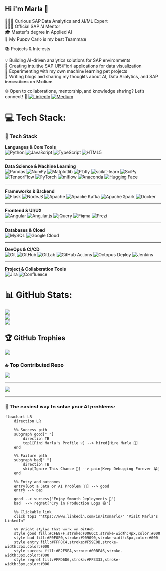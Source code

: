 ## Hi i'm Marla 🌱


👩🏻‍💻 Curious SAP Data Analytics and AI/ML Expert <br/>
👩🏻‍💻 Official SAP AI Mentor  <br/>
🎓 Master's degree in Applied AI <br/>
🐶 My Puppy Carlo is my best Teammate <br/>

📚 Projects & Interests

💡 Building AI-driven analytics solutions for SAP environments<br/>
📱 Creating intuitive SAP UI5/Fiori applications for data visualization<br/>
🧪 Experimenting with my own machine learning pet projects <br/>
📝 Writing blogs and sharing my thoughts about AI, Data Analytics, and SAP innovations on Medium<br/>

🌐 Open to collaborations, mentorship, and knowledge sharing? Let’s connect! 🚀
[![LinkedIn](https://img.shields.io/badge/LinkedIn-%230077B5.svg?logo=linkedin&logoColor=white)](https://www.linkedin.com/in/itsmarlo/) [![Medium](https://img.shields.io/badge/Medium-12100E?logo=medium&logoColor=white)](https://medium.com/@@marwah.shwaiki) 










# 💻 Tech Stack:
 ### 🧠 Tech Stack

**Languages & Core Tools**  
![Python](https://img.shields.io/badge/python-3670A0?style=for-the-badge&logo=python&logoColor=ffdd54)
![JavaScript](https://img.shields.io/badge/javascript-%23323330.svg?style=for-the-badge&logo=javascript&logoColor=%23F7DF1E)
![TypeScript](https://img.shields.io/badge/typescript-%23007ACC.svg?style=for-the-badge&logo=typescript&logoColor=white)
![HTML5](https://img.shields.io/badge/html5-%23E34F26.svg?style=for-the-badge&logo=html5&logoColor=white)

---

**Data Science & Machine Learning**  
![Pandas](https://img.shields.io/badge/pandas-%23150458.svg?style=for-the-badge&logo=pandas&logoColor=white)
![NumPy](https://img.shields.io/badge/numpy-%23013243.svg?style=for-the-badge&logo=numpy&logoColor=white)
![Matplotlib](https://img.shields.io/badge/Matplotlib-%23ffffff.svg?style=for-the-badge&logo=Matplotlib&logoColor=black)
![Plotly](https://img.shields.io/badge/Plotly-%233F4F75.svg?style=for-the-badge&logo=plotly&logoColor=white)
![scikit-learn](https://img.shields.io/badge/scikit--learn-%23F7931E.svg?style=for-the-badge&logo=scikit-learn&logoColor=white)
![SciPy](https://img.shields.io/badge/SciPy-%230C55A5.svg?style=for-the-badge&logo=scipy&logoColor=white)
![TensorFlow](https://img.shields.io/badge/TensorFlow-%23FF6F00.svg?style=for-the-badge&logo=TensorFlow&logoColor=white)
![PyTorch](https://img.shields.io/badge/PyTorch-%23EE4C2C.svg?style=for-the-badge&logo=PyTorch&logoColor=white)
![mlflow](https://img.shields.io/badge/mlflow-%23d9ead3.svg?style=for-the-badge&logo=numpy&logoColor=blue)
![Anaconda](https://img.shields.io/badge/Anaconda-%2344A833.svg?style=for-the-badge&logo=anaconda&logoColor=white)
![Hugging Face](https://img.shields.io/badge/HuggingFace-%23FFD54A.svg?style=for-the-badge&logo=huggingface&logoColor=black)

---

**Frameworks & Backend**  
![Flask](https://img.shields.io/badge/flask-%23000.svg?style=for-the-badge&logo=flask&logoColor=white)
![NodeJS](https://img.shields.io/badge/node.js-6DA55F?style=for-the-badge&logo=node.js&logoColor=white)
![Apache](https://img.shields.io/badge/apache-%23D42029.svg?style=for-the-badge&logo=apache&logoColor=white)
![Apache Kafka](https://img.shields.io/badge/Apache%20Kafka-000?style=for-the-badge&logo=apachekafka)
![Apache Spark](https://img.shields.io/badge/Apache%20Spark-FDEE21?style=for-the-badge&logo=apachespark&logoColor=black)
![Docker](https://img.shields.io/badge/docker-%230db7ed.svg?style=for-the-badge&logo=docker&logoColor=white)

---

**Frontend & UI/UX**  
![Angular](https://img.shields.io/badge/angular-%23DD0031.svg?style=for-the-badge&logo=angular&logoColor=white)
![Angular.js](https://img.shields.io/badge/angular.js-%23E23237.svg?style=for-the-badge&logo=angularjs&logoColor=white)
![jQuery](https://img.shields.io/badge/jquery-%230769AD.svg?style=for-the-badge&logo=jquery&logoColor=white)
![Figma](https://img.shields.io/badge/figma-%23F24E1E.svg?style=for-the-badge&logo=figma&logoColor=white)
![Prezi](https://img.shields.io/badge/Prezi-%23000000.svg?style=for-the-badge&logo=Prezi&logoColor=white)

---

**Databases & Cloud**  
![MySQL](https://img.shields.io/badge/mysql-4479A1.svg?style=for-the-badge&logo=mysql&logoColor=white)
![Google Cloud](https://img.shields.io/badge/GoogleCloud-%234285F4.svg?style=for-the-badge&logo=google-cloud&logoColor=white)

---

**DevOps & CI/CD**  
![Git](https://img.shields.io/badge/git-%23F05033.svg?style=for-the-badge&logo=git&logoColor=white)
![GitHub](https://img.shields.io/badge/github-%23121011.svg?style=for-the-badge&logo=github&logoColor=white)
![GitLab](https://img.shields.io/badge/gitlab-%23181717.svg?style=for-the-badge&logo=gitlab&logoColor=white)
![GitHub Actions](https://img.shields.io/badge/github%20actions-%232671E5.svg?style=for-the-badge&logo=githubactions&logoColor=white)
![Octopus Deploy](https://img.shields.io/badge/octopus%20deploy-0D80D8?style=for-the-badge&logo=octopusdeploy&logoColor=white)
![Jenkins](https://img.shields.io/badge/jenkins-%232C5263.svg?style=for-the-badge&logo=jenkins&logoColor=white)

---

**Project & Collaboration Tools**  
![Jira](https://img.shields.io/badge/jira-%230A0FFF.svg?style=for-the-badge&logo=jira&logoColor=white)
![Confluence](https://img.shields.io/badge/confluence-%23172BF4.svg?style=for-the-badge&logo=confluence&logoColor=white)

# 📊 GitHub Stats:
![](https://github-readme-stats.vercel.app/api?username=itsmarlo&theme=radical&hide_border=false&include_all_commits=false&count_private=false)<br/>
![](https://nirzak-streak-stats.vercel.app/?user=itsmarlo&theme=radical&hide_border=false)<br/>
![](https://github-readme-stats.vercel.app/api/top-langs/?username=itsmarlo&theme=radical&hide_border=false&include_all_commits=false&count_private=false&layout=compact)

## 🏆 GitHub Trophies
![](https://github-profile-trophy.vercel.app/?username=itsmarlo&theme=radical&no-frame=false&no-bg=true&margin-w=4)

### 🔝 Top Contributed Repo
![](https://github-contributor-stats.vercel.app/api?username=itsmarlo&limit=5&theme=dark&combine_all_yearly_contributions=true)

---
[![](https://visitcount.itsvg.in/api?id=itsmarlo&icon=0&color=0)](https://visitcount.itsvg.in)

<!-- Proudly created with GPRM ( https://gprm.itsvg.in ) -->
---

### 🧩 The easiest way to solve your AI problems:

```mermaid
flowchart LR
    direction LR

    %% Success path
    subgraph good[" "]
        direction TB
        top1[Find Marla's Profile 💡] --> hired[Hire Marla 🤝]
    end

    %% Failure path
    subgraph bad[" "]
        direction TB
        skip[Ignore This Chance 🙈] --> pain[Keep Debugging Forever 😭]
    end

    %% Entry and outcomes
    entry[Got a Data or AI Problem 🧠💥] --> good
    entry --> bad

    good --> success["Enjoy Smooth Deployments 🚀"]
    bad  --> regret["Cry in Production Logs 😅"]

    %% Clickable link
    click top1 "https://www.linkedin.com/in/itsmarlo/" "Visit Marla's LinkedIn"

    %% Bright styles that work on GitHub
    style good fill:#CFE8FF,stroke:#0066CC,stroke-width:4px,color:#000
    style bad fill:#F0F0F0,stroke:#909090,stroke-width:3px,color:#000
    style entry fill:#FFF8C4,stroke:#F59E0B,stroke-width:3px,color:#000
    style success fill:#B2F5EA,stroke:#00BFA6,stroke-width:3px,color:#000
    style regret fill:#FFD6D6,stroke:#FF3333,stroke-width:3px,color:#000
